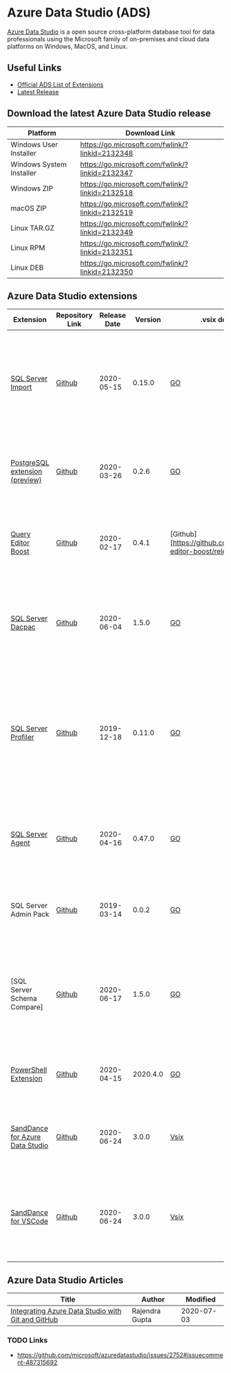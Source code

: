 # Azure Data Studio (ADS)
[Azure Data Studio](https://github.com/microsoft/azuredatastudio) is a open source cross-platform database tool for data professionals using the Microsoft family of on-premises and cloud data platforms on Windows, MacOS, and Linux.


## Useful Links

- [Official ADS List of Extensions](https://github.com/microsoft/azuredatastudio/wiki/List-of-Extensions)
- [Latest Release](https://github.com/microsoft/azuredatastudio/releases/latest)

## Download the latest Azure Data Studio release

| Platform                 | Download Link                                   |
|--------------------------|-------------------------------------------------|
| Windows User Installer   | https://go.microsoft.com/fwlink/?linkid=2132348 |
| Windows System Installer | https://go.microsoft.com/fwlink/?linkid=2132347 |
| Windows ZIP              | https://go.microsoft.com/fwlink/?linkid=2132518|
| macOS ZIP                | https://go.microsoft.com/fwlink/?linkid=2132519 |
| Linux TAR.GZ             | https://go.microsoft.com/fwlink/?linkid=2132349 |
| Linux RPM                | https://go.microsoft.com/fwlink/?linkid=2132351 |
| Linux DEB                | https://go.microsoft.com/fwlink/?linkid=2132350 |


## Azure Data Studio extensions

| Extension                             | Repository Link | Release Date | Version  | .vsix download link                                                       | Description                                                                                                                                             |
|---------------------------------------|-----------------|--------------|----------|---------------------------------------------------------------------------|---------------------------------------------------------------------------------------------------------------------------------------------------------|
| [SQL Server Import]                   | [Github][1]     | 2020-05-15   | 0.15.0   | [GO](https://go.microsoft.com/fwlink/?linkid=2131183)                     | Streamlines the data import process by providing a wizard that simplifies copying flat files (`.csv`, `.txt`, `.json`) into a SQL Server table          |
| [PostgreSQL extension (preview)]      | [Github][2]     | 2020-03-26   | 0.2.6    | [GO](https://go.microsoft.com/fwlink/?linkid=2099772)                     | Enables users to connect, query, and manage Postgres databases with Azure Data Studio                                                                   |
| [Query Editor Boost][3]               | [Github][3]     | 2020-02-17   | 0.4.1    | [Github][https://github.com/dzsquared/query-editor-boost/releases/latest] | This extension adds several features helpful with query writing in Azure Data Studio                                                                    |
| [SQL Server Dacpac]                   | [Github][1]     | 2020-06-04   | 1.5.0    | [GO](https://go.microsoft.com/fwlink/?linkid=2099885)                     | Provides an easy-to-use wizarding experience to deploy and extract [`.dacpac`] files and import and export `.bacpac` files                              |
| [SQL Server Profiler]                 | [Github][1]     | 2019-12-18   | 0.11.0   | [GO](https://go.microsoft.com/fwlink/?linkid=2099574)                     | Provides a simple SQL Server tracing solution similar to SSMS Profiler, allowing users to create and manage traces and analyze and replay trace results |
| [SQL Server Agent]                    | [Github][1]     | 2020-04-16   | 0.47.0   | [GO](https://go.microsoft.com/fwlink/?linkid=2099884)                     | Helps manage and troubleshoot SQL Server Agent jobs and configuration (early preview)                                                                   |
| SQL Server Admin Pack                 | [Github][1]     | 2019-03-14   | 0.0.2    | [GO](https://go.microsoft.com/fwlink/?linkid=2099889)                     | A collection of popular database administration extensions to help manage SQL Server                                                                    |
| [SQL Server Schema Compare]           | [Github][1]     | 2020-06-17   | 1.5.0    | [GO](https://go.microsoft.com/fwlink/?linkid=2099886)                     | Provides an easy-to-use experience to compare the schemas from [`.dacpac`] files and databases and apply the changes from source to target              |
| [PowerShell Extension]                | [Github][6]     | 2020-04-15   | 2020.4.0 | [GO](https://go.microsoft.com/fwlink/?linkid=2099773)                     | Provides rich PowerShell language support for Azure Data Studio                                                                                         |
| [SandDance for Azure Data Studio]     | [Github][7]     | 2020-06-24   | 3.0.0    | [Vsix](https://github.com/microsoft/SandDance/releases/latest)            | Provides interactive visualizations that help users explore, understand, and present their data                                                         |
| [SandDance for VSCode][8]             | [Github][7]     | 2020-06-24   | 3.0.0    | [Vsix][8]                                                                 | Provides interactive visualizations that help users explore, understand, and present their data for `.csv` or `.tsv` files                              |


## Azure Data Studio Articles

| Title                                                      | Author                                   | Modified   |
|------------------------------------------------------------|------------------------------------------|------------|
| [Integrating Azure Data Studio with Git and GitHub]        | Rajendra Gupta                           | 2020-07-03 |

[1]:https://github.com/Microsoft/azuredatastudio
[2]:https://github.com/microsoft/azuredatastudio-postgresql
[3]:https://github.com/dzsquared/query-editor-boost/
[4]:https://github.com/dzsquared/query-editor-boost/releases/latest
[5]:https://github.com/microsoft/azuredatastudio-postgresql
[6]:https://github.com/PowerShell/vscode-powershell/
[7]:https://github.com/Microsoft/SandDance
[8]:https://marketplace.visualstudio.com/items?itemName=msrvida.vscode-sanddance
[`.dacpac`]:https://docs.microsoft.com/en-us/sql/relational-databases/data-tier-applications/data-tier-applications

[SQL Server Import]:https://docs.microsoft.com/en-us/sql/azure-data-studio/sql-server-import-extension
[PostgreSQL extension (preview)]:https://docs.microsoft.com/en-us/sql/azure-data-studio/postgres-extension
[SQL Server Dacpac]:https://docs.microsoft.com/en-us/sql/azure-data-studio/sql-server-dacpac-extension
[SQL Server Profiler]:https://docs.microsoft.com/en-us/sql/azure-data-studio/sql-server-profiler-extension
[SQL Server Agent]:https://docs.microsoft.com/en-us/sql/azure-data-studio/sql-server-agent-extension
[SQL Server Compare]:https://docs.microsoft.com/en-us/sql/azure-data-studio/schema-compare-extension
[PowerShell Extension]:https://docs.microsoft.com/en-us/sql/azure-data-studio/powershell-extension
[SandDance for Azure Data Studio]:https://docs.microsoft.com/en-us/sql/azure-data-studio/sanddance-extension

[Integrating Azure Data Studio with Git and GitHub]:https://www.sqlshack.com/integrating-azure-data-studio-with-git-and-github/


### TODO Links

- https://github.com/microsoft/azuredatastudio/issues/2752#issuecomment-487315692
